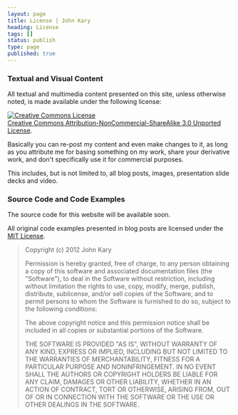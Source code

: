 ```yaml
---
layout: page
title: License | John Kary
heading: License
tags: []
status: publish
type: page
published: true
---
```

### Textual and Visual Content ###

All textual and multimedia content presented on this site, unless otherwise noted, is made available under the following license:

<a rel="license" href="http://creativecommons.org/licenses/by-nc-sa/3.0/deed.en_US"><img alt="Creative Commons License" style="border-width:0" src="http://i.creativecommons.org/l/by-nc-sa/3.0/88x31.png" /></a><br /><a rel="license" href="http://creativecommons.org/licenses/by-nc-sa/3.0/deed.en_US">Creative Commons Attribution-NonCommercial-ShareAlike 3.0 Unported License</a>.

Basically you can re-post my content and even make changes to it, as long as you attribute me for basing something on my work, share your derivative work, and don't specifically use it for commercial purposes.

This includes, but is not limited to, all blog posts, images, presentation slide decks and video.

### Source Code and Code Examples ###

The source code for this website will be available soon.

All original code examples presented in blog posts are licensed under the [MIT License](http://opensource.org/licenses/MIT).

> Copyright (c) 2012 John Kary
> 
> Permission is hereby granted, free of charge, to any person obtaining a copy of this software and associated documentation files (the "Software"), to deal in the Software without restriction, including without limitation the rights to use, copy, modify, merge, publish, distribute, sublicense, and/or sell copies of the Software, and to permit persons to whom the Software is furnished to do so, subject to the following conditions:
> 
> The above copyright notice and this permission notice shall be included in all copies or substantial portions of the Software.
> 
> THE SOFTWARE IS PROVIDED "AS IS", WITHOUT WARRANTY OF ANY KIND, EXPRESS OR IMPLIED, INCLUDING BUT NOT LIMITED TO THE WARRANTIES OF MERCHANTABILITY, FITNESS FOR A PARTICULAR PURPOSE AND NONINFRINGEMENT. IN NO EVENT SHALL THE AUTHORS OR COPYRIGHT HOLDERS BE LIABLE FOR ANY CLAIM, DAMAGES OR OTHER LIABILITY, WHETHER IN AN ACTION OF CONTRACT, TORT OR OTHERWISE, ARISING FROM, OUT OF OR IN CONNECTION WITH THE SOFTWARE OR THE USE OR OTHER DEALINGS IN THE SOFTWARE.
